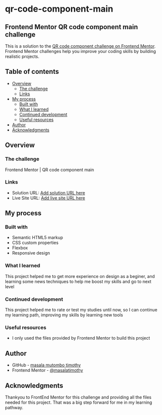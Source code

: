 # qr-code-component-main
 ## Frontend Mentor QR code component main challenge

 This is a solution to the [QR code component challenge on Frontend Mentor](https://www.frontendmentor.io/challenges/qr-code-component-iux_sIO_H). Frontend Mentor challenges help you improve your coding skills by building realistic projects. 
 
 ## Table of contents
 
 - [Overview](#overview)
   - [The challenge](#the-challenge)
   - [Links](#links)
 - [My process](#my-process)
   - [Built with](#built-with)
   - [What I learned](#what-i-learned)
   - [Continued development](#continued-development)
   - [Useful resources](#useful-resources)
 - [Author](#author)
 - [Acknowledgments](#acknowledgments)
 
 ##  Overview
 
 ### The challenge 
 
 Frontend Mentor | QR code component main
 
 ### Links
 
 - Solution URL: [Add solution URL here](https://your-solution-url.com)
 - Live Site URL: [Add live site URL here](https://your-live-site-url.com)
 
 ## My process
 
 ### Built with
 
 - Semantic HTML5 markup
 - CSS custom properties
 - Flexbox
 - Responsive design
 
 ### What I learned
 
 This project helped me to get more experience on design as a beginer, and learning some news techniques to help me boost my skills and go to next level
 
 ### Continued development
 
 This project helped me to rate  or test my studies until now, so I can continue my learning path, improving my skills by learning new tools
 
 ### Useful resources
 
 - I only used the files provided by Frontend Mentor to build this project
 
 ## Author
 
 - GitHub - [masala mutombo timothy](https://www.github.io/masalatimothy)
 - Frontend Mentor - [@masalatimothy](https://www.frontendmentor.io/profile/masalatimothy)
 
 ## Acknowledgments
 
 Thankyou to FrontEnd Mentor for this challenge and providing all the files needed for this project. That was a big step forward for me in my learning pathway. 
